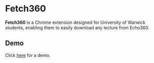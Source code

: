 # Fetch360

**Fetch360** is a Chrome extension designed for University of Warwick students, enabling them to easily download any lecture from Echo360. 

## Demo

Click [here](https://youtu.be/E79fH6qeGE8?si=zfhObuWZ-40ZRtJE) for a demo.
